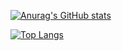 [![Anurag's GitHub stats](https://vercel.plerx.de/api?username=Plerx2493&show_icons=true&theme=onedark&count_private=true\&show_icons=true\&show=reviews,prs_merged,prs_merged_percentage)](https://github.com/anuraghazra/github-readme-stats)

[![Top Langs](https://vercel.plerx.de/api/top-langs/?username=Plerx2493&show_icons=true&theme=onedark&count_private=true)](https://github.com/anuraghazra/github-readme-stats)
